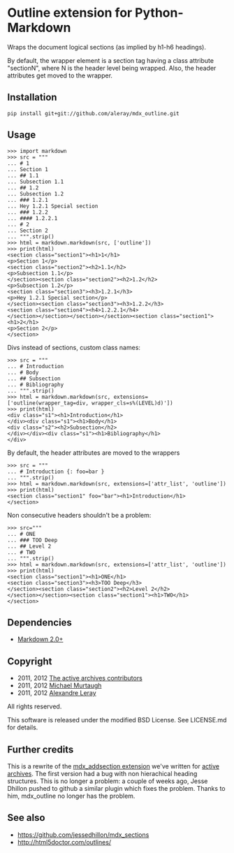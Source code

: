 Outline extension for Python-Markdown
=====================================

Wraps the document logical sections (as implied by h1-h6 headings).

By default, the wrapper element is a section tag having a class attribute
"sectionN", where N is the header level being wrapped. Also, the header
attributes get moved to the wrapper.


Installation
------------

    pip install git+git://github.com/aleray/mdx_outline.git


Usage
-----

    >>> import markdown
    >>> src = """
    ... # 1
    ... Section 1
    ... ## 1.1
    ... Subsection 1.1
    ... ## 1.2
    ... Subsection 1.2
    ... ### 1.2.1
    ... Hey 1.2.1 Special section
    ... ### 1.2.2
    ... #### 1.2.2.1
    ... # 2
    ... Section 2
    ... """.strip()
    >>> html = markdown.markdown(src, ['outline'])
    >>> print(html)
    <section class="section1"><h1>1</h1>
    <p>Section 1</p>
    <section class="section2"><h2>1.1</h2>
    <p>Subsection 1.1</p>
    </section><section class="section2"><h2>1.2</h2>
    <p>Subsection 1.2</p>
    <section class="section3"><h3>1.2.1</h3>
    <p>Hey 1.2.1 Special section</p>
    </section><section class="section3"><h3>1.2.2</h3>
    <section class="section4"><h4>1.2.2.1</h4>
    </section></section></section></section><section class="section1"><h1>2</h1>
    <p>Section 2</p>
    </section>

Divs instead of sections, custom class names:

    >>> src = """
    ... # Introduction
    ... # Body
    ... ## Subsection
    ... # Bibliography
    ... """.strip()
    >>> html = markdown.markdown(src, extensions=['outline(wrapper_tag=div, wrapper_cls=s%(LEVEL)d)'])
    >>> print(html)
    <div class="s1"><h1>Introduction</h1>
    </div><div class="s1"><h1>Body</h1>
    <div class="s2"><h2>Subsection</h2>
    </div></div><div class="s1"><h1>Bibliography</h1>
    </div>


By default, the header attributes are moved to the wrappers

    >>> src = """
    ... # Introduction {: foo=bar }
    ... """.strip()
    >>> html = markdown.markdown(src, extensions=['attr_list', 'outline'])
    >>> print(html)
    <section class="section1" foo="bar"><h1>Introduction</h1>
    </section>


Non consecutive headers shouldn't be a problem:

    >>> src="""
    ... # ONE
    ... ### TOO Deep
    ... ## Level 2
    ... # TWO
    ... """.strip()
    >>> html = markdown.markdown(src, extensions=['attr_list', 'outline'])
    >>> print(html)
    <section class="section1"><h1>ONE</h1>
    <section class="section3"><h3>TOO Deep</h3>
    </section><section class="section2"><h2>Level 2</h2>
    </section></section><section class="section1"><h1>TWO</h1>
    </section>


Dependencies
------------

* [Markdown 2.0+](http://www.freewisdom.org/projects/python-markdown/)


Copyright
---------

- 2011, 2012 [The active archives contributors](http://activearchives.org/)
- 2011, 2012 [Michael Murtaugh](http://automatist.org/)
- 2011, 2012 [Alexandre Leray](http://stdin.fr/)

All rights reserved.

This software is released under the modified BSD License. 
See LICENSE.md for details.


Further credits
---------------

This is a rewrite of the 
[mdx_addsection extension](http://git.constantvzw.org/?p=aa.core.git;a=blob;f=aacore/mdx_addsections.py;h=969e520a42b0018a2c4b74889fecc83a7dd7704a;hb=HEAD) 
we've written for [active archives](http://activearchives.org). The first
version had a bug with non hierachical heading structures. This is no longer a
problem: a couple of weeks ago, Jesse Dhillon pushed to github a similar plugin
which fixes the problem. Thanks to him, mdx\_outline no longer has the problem.


See also
--------

- <https://github.com/jessedhillon/mdx_sections>
- <http://html5doctor.com/outlines/>
